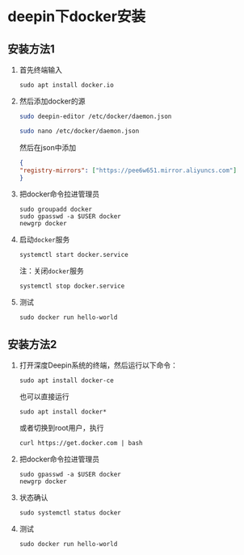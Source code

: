 # deepin下docker安装



## 安装方法1

1. 首先终端输入 

   ```
   sudo apt install docker.io
   ```

2. 然后添加docker的源

   ```bash
   sudo deepin-editor /etc/docker/daemon.json
   ```

   ```bash
   sudo nano /etc/docker/daemon.json
   ```

   然后在json中添加

   ```json
   {
   "registry-mirrors": ["https://pee6w651.mirror.aliyuncs.com"]
   }
   ```

3. 把docker命令拉进管理员

   ```
   sudo groupadd docker
   sudo gpasswd -a $USER docker
   newgrp docker
   ```

4. 启动`docker`服务

   ```
   systemctl start docker.service
   ```

   注：关闭`docker`服务

   ```
   systemctl stop docker.service
   ```

5. 测试

    ```
    sudo docker run hello-world
    ```



## 安装方法2

1. 打开深度Deepin系统的终端，然后运行以下命令：

   ```
   sudo apt install docker-ce
   ```

   也可以直接运行

   ```
   sudo apt install docker*
   ```

   或者切换到root用户，执行

   ```
   curl https://get.docker.com | bash
   ```

2. 把docker命令拉进管理员

   ```
   sudo gpasswd -a $USER docker
   newgrp docker
   ```

3. 状态确认

   ```
   sudo systemctl status docker
   ```

4. 测试

   ```
   sudo docker run hello-world
   ```

   
